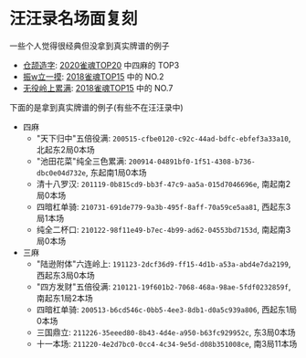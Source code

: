 # 汪汪录名场面复刻

一些个人觉得很经典但没拿到真实牌谱的例子

- [仓颉造字](仓颉造字.js): [2020雀魂TOP20](https://www.bilibili.com/video/BV1BV411B7nw/?t=403) 中四麻的 TOP3
- [振w立一摸](振双立一摸.js): [2018雀魂TOP15](https://www.bilibili.com/video/BV1ub411r7Qh/?t=785) 中的 NO.2
- [无役岭上累满](无役岭上累满.js): [2018雀魂TOP15](https://www.bilibili.com/video/BV1ub411r7Qh/?t=460) 中的 NO.7

下面的是拿到真实牌谱的例子(有些不在汪汪录中)

- 四麻
  - "天下归中"五倍役满: `200515-cfbe0120-c92c-44ad-bdfc-ebfef3a33a10`, 北起东2局0本场
  - "池田花菜"纯全三色累满: `200914-04891bf0-1f51-4308-b736-dbc0e04d732e`, 东起南1局0本场
  - 清十八罗汉: `201119-0b815cd9-bb3f-47c9-aa5a-015d7046696e`, 南起南2局0本场
  - 四暗杠单骑: `210731-691de779-9a3b-495f-8aff-70a59ce5aa81`, 西起东3局1本场
  - 纯全二杯口: `210122-98f11e49-b7ec-4b99-ad62-04553bd7153d`, 南起南3局0本场
- 三麻
  - "陆逊附体"六连岭上: `191123-2dcf36d9-ff15-4d1b-a53a-abd4e7da2199`, 西起东3局0本场
  - "四方发财"五倍役满: `210121-19f601b2-7068-468a-98ae-5fdf0232859f`, 南起东1局2本场
  - 四暗杠单骑: `200513-b6cd546c-0bb5-4ee3-8db1-d0a5c939a806`, 西起东1局0本场
  - 三国鼎立: `211226-35eeed80-8b43-4d4e-a950-b63fc929952c`, 东3局0本场
  - 十一本场: `211220-4e2d7bc0-0cc4-4c34-9e5d-d08b351008ce`, 南3局11本场

